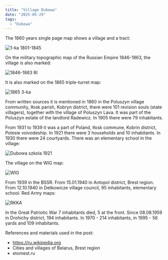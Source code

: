 ```yaml
---
title: "Village Dubowa"
date: "2025-05-29"
tags: 
  - "Dubowa"
---
```


The 1860 years single page map shows a village and a tract:

![1-ka 1801-1845](https://github.com/user-attachments/assets/eadae84b-1666-4aed-8f06-aafb54fadc83)

On the military topographic map of the Russian Empire 1846-1863, the village is also marked:

![1846-1863 RI](https://github.com/user-attachments/assets/2a5f3bd7-be0a-482e-9c6a-41dfb89bc807)

It is also marked on the 1865 triple-turret map:

![1865 3-ka](https://github.com/user-attachments/assets/0fed8838-fd36-4762-b4b2-3cf7c7570e51)

From written sources it is mentioned in 1860 in the Poluszyn village community, Iłosk parish, Kobryn district, there were 101 revision souls (state villagers), together with the village of Poluszyn Lava. It was part of the Poluszyn estate of the landlord Radewicz. In 1905 there were 79 inhabitants.

From 1931 to 1939 it was a part of Poland, Iłosk commune, Kobrin district, Polesie voivodeship. In 1921 there were 3 households and 10 inhabitants. In 1930 there were 24 courtyards. There was an elementary school in the village:

![Dubowa szkola 1921](https://github.com/user-attachments/assets/bcdd4b19-7ac6-4c44-8c5c-404189e88ea8)

The village on the WIG map:

![WIG](https://github.com/user-attachments/assets/6bb2ece8-665b-4b1b-817e-cee95a44351a)

From 1939 in the BSSR. From 15.01.1940 in Antopol district, Brest region. From 12.10.1940 in Detkowicze village council, 95 inhabitants, elementary school. Red Army maps:

![RKKA](https://github.com/user-attachments/assets/37922bc8-242e-4abd-b623-1f15bd95912b)

In the Great Patriotic War 7 inhabitants died, 5 at the front. Since 08.08.1959 in Drohichy district, 194 inhabitants. In 1970 - 214 inhabitants, in 1995 - 56 yards and 109 inhabitants. 

References and materials used in the post:
- https://ru.wikipedia.org
- Cities and villages of Belarus, Brest region
- etomest.ru
